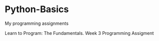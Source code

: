 # Python-Basics
My programming assignments

Learn to Program: The Fundamentals.
Week 3 Programming Assigment
